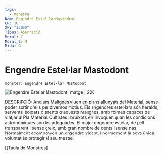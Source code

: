 ```yaml
---
tags:
  - Monstre
Nom: Engendre Estel·larMastodont
CR: 10
XP: "13000"
Tipus: Aberració
Moral: C
Moral_2: M
Mida: G
---
```

# Engendre Estel·lar Mastodont

```statblock
monster: Engendre Estel·lar Mastodont
```

![Engendre Estelar Mastodont_imatge | 220](https://images.squarespace-cdn.com/content/v1/5bd88db093a6320f071b1a50/6f042fef-b128-4037-8c72-de275259e562/5e_MotM_StarSpawnHulk.jpeg)

DESCRIPCIÓ: 
Ancians Malignes viuen en plans allunyats del Material, sense poder sortir d'ells per diversos motius. Els engendres estel·lars són heralds, servents, soldats o tinents d'aquests Malignes, amb formes capaces de viatjar al Pla Material. Cultistes i bruixots els invoquen quan les condicions astronòmiques són les adequades. El major engendre estelar, de pell transparent i sense greix, amb gran nombre de dents i sense nas. Normalment acompanyen un engendre vident, i normalment la seva única voluntat és protegir el seu mestre.

[[Taula de Monstres]]